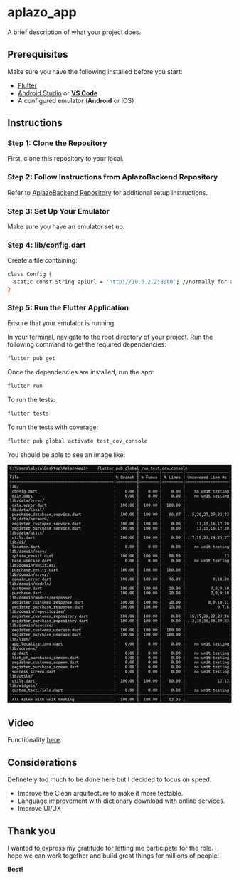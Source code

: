 # aplazo_app

A brief description of what your project does.

## Prerequisites

Make sure you have the following installed before you start:

- [Flutter](https://flutter.dev/docs/get-started/install)
- [Android Studio](https://developer.android.com/studio) or **[VS Code](https://code.visualstudio.com/)**
- A configured emulator (**Android** or iOS)

## Instructions

### Step 1: Clone the Repository

First, clone this repository to your local.

### Step 2: Follow Instructions from AplazoBackend Repository

Refer to [AplazoBackend Repository](https://github.com/Agm91/AplazoBackend) for additional setup instructions.

### Step 3: Set Up Your Emulator
Make sure you have an emulator set up.

### Step 4: lib/config.dart

Create a file containing:

```sh
class Config {
  static const String apiUrl = 'http://10.0.2.2:8080'; //normally for a emulator
}
```

### Step 5: Run the Flutter Application

Ensure that your emulator is running.

In your terminal, navigate to the root directory of your project.
Run the following command to get the required dependencies:

```sh
flutter pub get
```

Once the dependencies are installed, run the app:

```sh
flutter run
```

To run the tests:

```sh
flutter tests
```

To run the tests with coverage:

```sh
flutter pub global activate test_cov_console
```

You should be able to see an image like:

![Test Coverage](https://github.com/Agm91/Aplazo-app/blob/main/testCoverage.png)

## Video

Functionality [here](https://drive.google.com/drive/folders/1wHZ1NmDKr3DqPVN5ZFT-IOUlbbEOh27C?usp=sharing).

## Considerations

Definetely too much to be done here but I decided to focus on speed. 

 - Improve the Clean arquitecture to make it more testable.
 - Language improvement with dictionary download with online services.
 - Improve UI/UX

## Thank you

I wanted to express my gratitude for letting me participate for the role. I hope we can work together and build great things for millions of people!

**Best!**